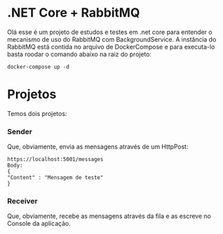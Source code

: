 # .NET Core + RabbitMQ

Olá esse é um projeto de estudos e testes em .net core para entender o mecanismo de uso do RabbitMQ com BackgroundService.
A instância do RabbitMQ está contida no arquivo de DockerCompose e para executa-lo basta roodar o comando abaixo na raiz do projeto:
```
docker-compose up -d
```

# Projetos

Temos dois projetos: 
### Sender
Que, obviamente, envia as mensagens através de um HttpPost:
```
https://localhost:5001/messages
Body:
{
"Content" : "Mensagem de teste"
}
```

### Receiver
Que, obviamente, recebe as mensagens através da fila e as escreve no Console da aplicação.

